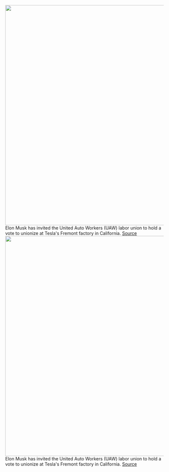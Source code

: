 <img src='https://cdn.vox-cdn.com/thumbor/ifhs0az9HHmtiwbFLfP76-O_71I=/0x0:6048x4024/1200x800/filters:focal(2541x1529:3507x2495)/cdn.vox-cdn.com/uploads/chorus_image/image/70573221/1238367618.0.jpg' width='700px' /><br/>
Elon Musk has invited the United Auto Workers (UAW) labor union to hold a vote to unionize at Tesla's Fremont factory in California.
<a href='https://www.theverge.com/2022/3/3/22959592/elon-musk-tesla-union-challenges-uaw-california-factory-vote'> Source <a/><img src='https://cdn.vox-cdn.com/thumbor/ifhs0az9HHmtiwbFLfP76-O_71I=/0x0:6048x4024/1200x800/filters:focal(2541x1529:3507x2495)/cdn.vox-cdn.com/uploads/chorus_image/image/70573221/1238367618.0.jpg' width='700px' /><br/>
Elon Musk has invited the United Auto Workers (UAW) labor union to hold a vote to unionize at Tesla's Fremont factory in California.
<a href='https://www.theverge.com/2022/3/3/22959592/elon-musk-tesla-union-challenges-uaw-california-factory-vote'> Source <a/>